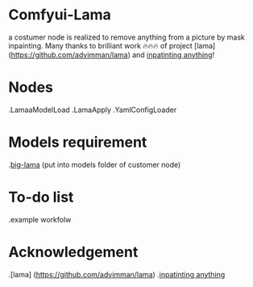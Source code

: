 # Comfyui-Lama

a costumer node is realized to remove anything from a picture by mask inpainting. Many thanks to brilliant work 🔥🔥🔥 of project [lama] (https://github.com/advimman/lama) and [inpatinting anything](https://github.com/geekyutao/Inpaint-Anything)!

# Nodes
   .LamaaModelLoad
   .LamaApply
   .YamlConfigLoader
   
# Models requirement
.[big-lama](https://huggingface.co/hhhzzz/big-lama/resolve/main/big-lama.ckpt) (put into models folder of customer node)

# To-do list
  .example workfolw

# Acknowledgement
.[lama] (https://github.com/advimman/lama) 
.[inpatinting anything](https://github.com/geekyutao/Inpaint-Anything)

